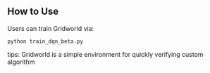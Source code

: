 ## How to Use

Users can train Gridworld via:

```shell
python train_dqn_beta.py
```

tips: Gridworld is a simple environment for quickly verifying custom algorithm